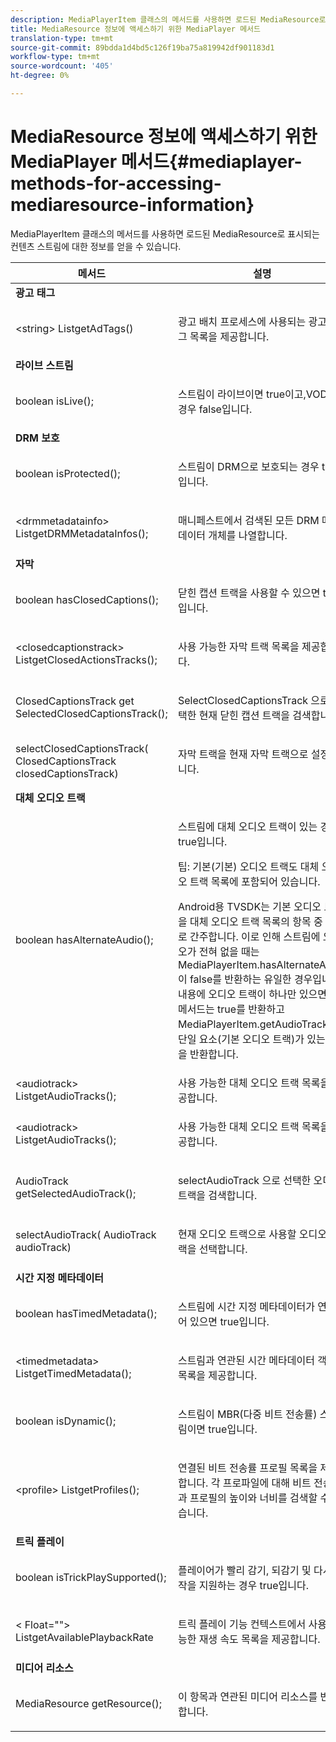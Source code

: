 ```yaml
---
description: MediaPlayerItem 클래스의 메서드를 사용하면 로드된 MediaResource로 표시되는 컨텐츠 스트림에 대한 정보를 얻을 수 있습니다.
title: MediaResource 정보에 액세스하기 위한 MediaPlayer 메서드
translation-type: tm+mt
source-git-commit: 89bdda1d4bd5c126f19ba75a819942df901183d1
workflow-type: tm+mt
source-wordcount: '405'
ht-degree: 0%

---
```



# MediaResource 정보에 액세스하기 위한 MediaPlayer 메서드{#mediaplayer-methods-for-accessing-mediaresource-information}

MediaPlayerItem 클래스의 메서드를 사용하면 로드된 MediaResource로 표시되는 컨텐츠 스트림에 대한 정보를 얻을 수 있습니다.

<table frame="all" colsep="1" rowsep="1" id="table_77B55D506FE24326A03D97AA087231FF"> 
 <thead> 
  <tr rowsep="1"> 
   <th colname="2" class="entry"> 메서드 </th> 
   <th colname="3" class="entry"> 설명 </th> 
  </tr> 
 </thead>
 <tbody> 
  <tr rowsep="1"> 
   <td colname="1"> <b>광고 태그</b> </td> 
   <td colname="3"> </td>
  </tr> 
  <tr rowsep="1"> 
   <td colname="2"> <span class="codeph"> &lt;string&gt; ListgetAdTags()  </span> </td> 
   <td colname="3"> <p>광고 배치 프로세스에 사용되는 광고 태그 목록을 제공합니다. </p> </td> 
  </tr> 
  <tr rowsep="1"> 
   <td colname="1"> <b>라이브 스트림</b> </td> 
   <td colname="3"> </td>
  </tr> 
  <tr rowsep="1"> 
   <td colname="2"> <span class="codeph"> boolean isLive();  </span> </td> 
   <td colname="3"> <p>스트림이 라이브이면 true이고,VOD인 경우 false입니다. </p> </td> 
  </tr> 
  <tr rowsep="1"> 
   <td colname="1"> <b>DRM 보호</b> </td> 
  </tr> 
  <tr rowsep="1"> 
   <td colname="2"> <span class="codeph"> boolean isProtected();  </span> </td> 
   <td colname="3"> <p>스트림이 DRM으로 보호되는 경우 true입니다. </p> </td> 
  </tr> 
  <tr rowsep="1"> 
   <td colname="2"> <span class="codeph"> &lt;drmmetadatainfo&gt; ListgetDRMMetadataInfos();  </span> </td> 
   <td colname="3"> <p>매니페스트에서 검색된 모든 DRM 메타데이터 개체를 나열합니다. </p> </td> 
  </tr> 
  <tr rowsep="1"> 
   <td colname="1"> <b>자막</b> </td> 
   <td colname="3"> </td>
  </tr> 
  <tr rowsep="1"> 
   <td colname="2"> <span class="codeph"> boolean hasClosedCaptions();  </span> </td> 
   <td colname="3"> <p>닫힌 캡션 트랙을 사용할 수 있으면 true입니다. </p> </td> 
  </tr> 
  <tr rowsep="1"> 
   <td colname="2"> <span class="codeph"> &lt;closedcaptionstrack&gt; ListgetClosedActionsTracks();  </span> </td> 
   <td colname="3"> <p>사용 가능한 자막 트랙 목록을 제공합니다. </p> </td> 
  </tr> 
  <tr rowsep="1"> 
   <td colname="2"> <span class="codeph"> ClosedCaptionsTrack get SelectedClosedCaptionsTrack();  </span> </td> 
   <td colname="3"> <p><span class="codeph"> SelectClosedCaptionsTrack </span>으로 선택한 현재 닫힌 캡션 트랙을 검색합니다. </p> </td> 
  </tr> 
  <tr rowsep="1"> 
   <td colname="2"> <span class="codeph"> selectClosedCaptionsTrack( ClosedCaptionsTrack closedCaptionsTrack)  </span> </td> 
   <td colname="3"> <p>자막 트랙을 현재 자막 트랙으로 설정합니다. </p> </td> 
  </tr> 
  <tr rowsep="1"> 
   <td colname="1"> <b>대체 오디오 트랙</b> </td> 
   <td colname="3"> </td>
  </tr> 
  <tr rowsep="1"> 
   <td colname="2"> <span class="codeph"> boolean hasAlternateAudio();  </span> </td> 
   <td colname="3"> <p>스트림에 대체 오디오 트랙이 있는 경우 true입니다. </p> <p>팁: 기본(기본) 오디오 트랙도 대체 오디오 트랙 목록에 포함되어 있습니다. </p> <p>Android용 TVSDK는 기본 오디오 트랙을 대체 오디오 트랙 목록의 항목 중 하나로 간주합니다. 이로 인해 스트림에 오디오가 전혀 없을 때는 <span class="codeph"> MediaPlayerItem.hasAlternateAudio </span>이 false를 반환하는 유일한 경우입니다. 내용에 오디오 트랙이 하나만 있으면 이 메서드는 true를 반환하고 <span class="codeph"> MediaPlayerItem.getAudioTracks </span> 는 단일 요소(기본 오디오 트랙)가 있는 목록을 반환합니다. </p> </td> 
  </tr> 
  <tr rowsep="1"> 
   <td colname="2"> <span class="codeph"> &lt;audiotrack&gt; ListgetAudioTracks();  </span> </td> 
   <td colname="3"> 사용 가능한 대체 오디오 트랙 목록을 제공합니다. </td> 
  </tr> 
  <tr rowsep="1"> 
   <td colname="2"> <span class="codeph"> &lt;audiotrack&gt; ListgetAudioTracks();  </span> </td> 
   <td colname="3"> <p>사용 가능한 대체 오디오 트랙 목록을 제공합니다. </p> </td> 
  </tr> 
  <tr rowsep="1"> 
   <td colname="2"> <span class="codeph"> AudioTrack getSelectedAudioTrack();  </span> </td> 
   <td colname="3"> <p><span class="codeph"> selectAudioTrack </span>으로 선택한 오디오 트랙을 검색합니다. </p> </td> 
  </tr> 
  <tr rowsep="1"> 
   <td colname="2"> <span class="codeph"> selectAudioTrack( AudioTrack audioTrack)  </span> </td> 
   <td colname="3"> <p>현재 오디오 트랙으로 사용할 오디오 트랙을 선택합니다. </p> </td> 
  </tr> 
  <tr rowsep="1"> 
   <td colname="1"> <b>시간 지정 메타데이터</b> </td> 
   <td colname="3"> </td>
  </tr> 
  <tr rowsep="1"> 
   <td colname="2"> <span class="codeph"> boolean hasTimedMetadata();  </span> </td> 
   <td colname="3"> <p>스트림에 시간 지정 메타데이터가 연결되어 있으면 true입니다. </p> </td> 
  </tr> 
  <tr rowsep="1"> 
   <td colname="2"> <span class="codeph"> &lt;timedmetadata&gt; ListgetTimedMetadata();  </span> </td> 
   <td colname="3"> <p>스트림과 연관된 시간 메타데이터 객체의 목록을 제공합니다. </p> </td> 
  </tr> 
  <tr rowsep="1"> 
   <td colname="2"> <span class="codeph"> boolean isDynamic();  </span> </td> 
   <td colname="3"> <p>스트림이 MBR(다중 비트 전송률) 스트림이면 true입니다. </p> </td> 
  </tr> 
  <tr rowsep="1"> 
   <td colname="2"> <span class="codeph"> &lt;profile&gt; ListgetProfiles();  </span> </td> 
   <td colname="3"> <p>연결된 비트 전송률 프로필 목록을 제공합니다. 각 프로파일에 대해 비트 전송률과 프로필의 높이와 너비를 검색할 수 있습니다. </p> </td> 
  </tr> 
  <tr rowsep="1"> 
   <td colname="1"> <b>트릭 플레이</b> </td> 
   <td colname="3"> </td>
  </tr> 
  <tr rowsep="1"> 
   <td colname="2"> <span class="codeph"> boolean isTrickPlaySupported();  </span> </td> 
   <td colname="3"> <p>플레이어가 빨리 감기, 되감기 및 다시 시작을 지원하는 경우 true입니다. </p> </td> 
  </tr> 
  <tr rowsep="1"> 
   <td colname="2"> <span class="codeph"> &lt; Float=""&gt; ListgetAvailablePlaybackRate  </span> </td> 
   <td colname="3"> <p>트릭 플레이 기능 컨텍스트에서 사용 가능한 재생 속도 목록을 제공합니다. </p> </td> 
  </tr> 
  <tr rowsep="1"> 
   <td colname="1"> <b>미디어 리소스</b> </td> 
   <td colname="3"> </td>
  </tr> 
  <tr rowsep="1"> 
   <td colname="2"> <span class="codeph"> MediaResource getResource();  </span> </td> 
   <td colname="3"> <p>이 항목과 연관된 미디어 리소스를 반환합니다. </p> </td> 
  </tr> 
 </tbody> 
</table>

